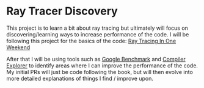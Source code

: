 # Ray Tracer Discovery

This project is to learn a bit about ray tracing but ultimately will focus on discovering/learning ways to increase performance of the code. I will be following this project for the basics of the code: [Ray Tracing In One Weekend](https://raytracing.github.io/books/RayTracingInOneWeekend.html#overview)

After that I will be using tools such as [Google Benchmark](https://github.com/google/benchmark) and [Compiler Explorer](https://godbolt.org) to identify areas where I can improve the performance of the code. My initial PRs will just be code following the book, but will then evolve into more detailed explanations of things I find / improve upon.